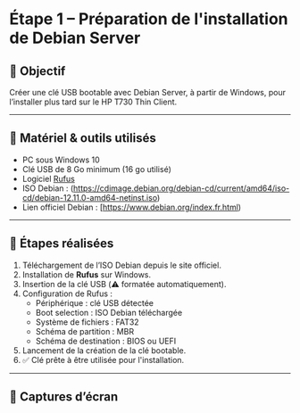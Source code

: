 # Étape 1 – Préparation de l'installation de Debian Server

## 🎯 Objectif
Créer une clé USB bootable avec Debian Server, à partir de Windows, pour l’installer plus tard sur le HP T730 Thin Client.

---

## 🧰 Matériel & outils utilisés

- PC sous Windows 10
- Clé USB de 8 Go minimum (16 go utilisé)
- Logiciel [Rufus](https://rufus.ie)
- ISO Debian : (https://cdimage.debian.org/debian-cd/current/amd64/iso-cd/debian-12.11.0-amd64-netinst.iso)
- Lien officiel Debian : [https://www.debian.org/index.fr.html)

---

## 📝 Étapes réalisées

1. Téléchargement de l’ISO Debian depuis le site officiel.
2. Installation de **Rufus** sur Windows.
3. Insertion de la clé USB (⚠️ formatée automatiquement).
4. Configuration de Rufus :
   - Périphérique : clé USB détectée
   - Boot selection : ISO Debian téléchargée
   - Système de fichiers : FAT32
   - Schéma de partition : MBR 
   - Schéma de destination : BIOS ou UEFI
5. Lancement de la création de la clé bootable.
6. ✅ Clé prête à être utilisée pour l'installation.

---

## 📸 Captures d’écran

> 

